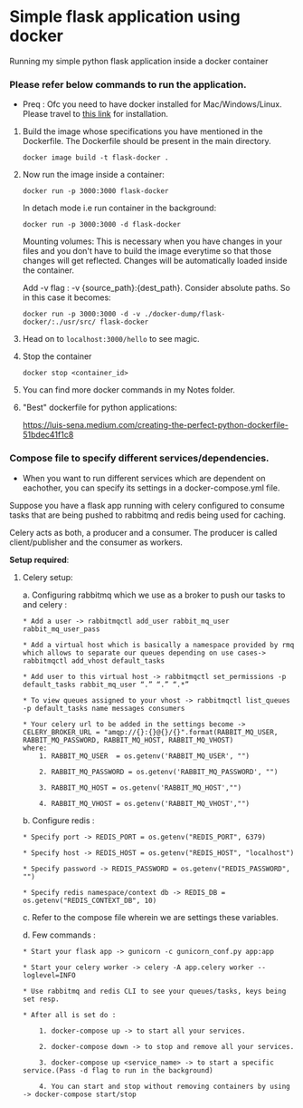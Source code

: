 # Simple flask application using docker

Running my simple python flask application inside a docker container

### **Please refer below commands to run the application.**

- Preq : Ofc you need to have docker installed for Mac/Windows/Linux. Please travel to [this link](https://docs.docker.com/get-docker/) for installation.

1. Build the image whose specifications you have mentioned in the Dockerfile. The Dockerfile should be present in the main directory.

   `docker image build -t flask-docker .`

2. Now run the image inside a container:

   `docker run -p 3000:3000 flask-docker`

   In detach mode i.e run container in the background:

   `docker run -p 3000:3000 -d flask-docker`

   Mounting volumes: This is necessary when you have changes in your files and you don't have to build the image everytime so that those changes will get reflected. Changes will be automatically loaded inside the container.

   Add -v flag : -v {source_path}:{dest_path}. Consider absolute paths. So in this case it becomes:

   `docker run -p 3000:3000 -d -v ./docker-dump/flask-docker/:./usr/src/ flask-docker`

3. Head on to `localhost:3000/hello` to see magic.

4. Stop the container

   `docker stop <container_id>`

5. You can find more docker commands in my Notes folder.

6. "Best" dockerfile for python applications:

   https://luis-sena.medium.com/creating-the-perfect-python-dockerfile-51bdec41f1c8

### **Compose file to specify different services/dependencies.**

- When you want to run different services which are dependent on eachother, you can specify its settings in a docker-compose.yml file.

Suppose you have a flask app running with celery configured to consume tasks that are being pushed to rabbitmq and redis being used for caching.

Celery acts as both, a producer and a consumer. The producer is called client/publisher and the consumer as workers.

**Setup required**:

1.  Celery setup:

    a. Configuring rabbitmq which we use as a broker to push our tasks to and celery :

        * Add a user -> rabbitmqctl add_user rabbit_mq_user rabbit_mq_user_pass

        * Add a virtual host which is basically a namespace provided by rmq which allows to separate our queues depending on use cases-> rabbitmqctl add_vhost default_tasks

        * Add user to this virtual host -> rabbitmqctl set_permissions -p default_tasks rabbit_mq_user “.” “.” “.*”

        * To view queues assigned to your vhost -> rabbitmqctl list_queues -p default_tasks name messages consumers

        * Your celery url to be added in the settings become -> CELERY_BROKER_URL = "amqp://{}:{}@{}/{}".format(RABBIT_MQ_USER, RABBIT_MQ_PASSWORD, RABBIT_MQ_HOST, RABBIT_MQ_VHOST)
        where:
            1. RABBIT_MQ_USER  = os.getenv('RABBIT_MQ_USER', "")

            2. RABBIT_MQ_PASSWORD = os.getenv('RABBIT_MQ_PASSWORD', "")

            3. RABBIT_MQ_HOST = os.getenv('RABBIT_MQ_HOST',"")

            4. RABBIT_MQ_VHOST = os.getenv('RABBIT_MQ_VHOST',"")

    b. Configure redis :

        * Specify port -> REDIS_PORT = os.getenv("REDIS_PORT", 6379)

        * Specify host -> REDIS_HOST = os.getenv("REDIS_HOST", "localhost")

        * Specify password -> REDIS_PASSWORD = os.getenv("REDIS_PASSWORD", "")

        * Specify redis namespace/context db -> REDIS_DB = os.getenv("REDIS_CONTEXT_DB", 10)

    c. Refer to the compose file wherein we are settings these variables.

    d. Few commands :

        * Start your flask app -> gunicorn -c gunicorn_conf.py app:app

        * Start your celery worker -> celery -A app.celery worker --loglevel=INFO

        * Use rabbitmq and redis CLI to see your queues/tasks, keys being set resp.

        * After all is set do :

            1. docker-compose up -> to start all your services.

            2. docker-compose down -> to stop and remove all your services.

            3. docker-compose up <service_name> -> to start a specific service.(Pass -d flag to run in the background)

            4. You can start and stop without removing containers by using -> docker-compose start/stop
